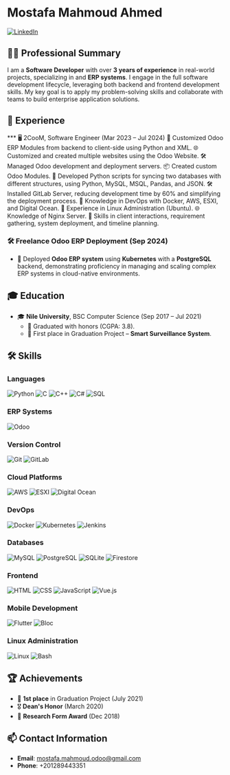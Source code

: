 # Mostafa Mahmoud Ahmed

[![LinkedIn](https://img.shields.io/badge/LinkedIn-Profile-blue?style=for-the-badge&logo=linkedin)](www.linkedin.com/in/mostafa-mahmoud-690a32328)


## 👨‍💻 Professional Summary

I am a **Software Developer** with over **3 years of experience** in real-world projects, specializing in  and **ERP systems**. I engage in the full software development lifecycle, leveraging both backend and frontend development skills. My key goal is to apply my problem-solving skills and collaborate with teams to build enterprise application solutions.

## 💼 Experience

*** 🖥️ 2CooM, Software Engineer (Mar 2023 – Jul 2024)
    🔧 Customized Odoo ERP Modules from backend to client-side using Python and XML.
    🌐 Customized and created multiple websites using the Odoo Website.
    🛠️ Managed Odoo development and deployment servers.
    📦 Created custom Odoo Modules.
    🐍 Developed Python scripts for syncing two databases with different structures, using Python, MySQL, MSQL, Pandas, and JSON.
    🛠️ Installed GitLab Server, reducing development time by 60% and simplifying the deployment process.
    🐳 Knowledge in DevOps with Docker, AWS, ESXI, and Digital Ocean.
    🐧 Experience in Linux Administration (Ubuntu).
    🌐 Knowledge of Nginx Server.
    🤝 Skills in client interactions, requirement gathering, system deployment, and timeline planning.
### 🛠️ Freelance Odoo ERP Deployment (Sep 2024)
- 🚀 Deployed **Odoo ERP system** using **Kubernetes** with a **PostgreSQL** backend, demonstrating proficiency in managing and scaling complex ERP systems in cloud-native environments.

## 🎓 Education

- 🎓 **Nile University**, BSC Computer Science (Sep 2017 – Jul 2021)
  - 🏅 Graduated with honors (CGPA: 3.8).
  - 🥇 First place in Graduation Project – **Smart Surveillance System**.

## 🛠️ Skills

### **Languages**
![Python](https://img.shields.io/badge/-Python-3776AB?style=for-the-badge&logo=python&logoColor=white)
![C](https://img.shields.io/badge/-C-A8B9CC?style=for-the-badge&logo=c&logoColor=white)
![C++](https://img.shields.io/badge/-C++-00599C?style=for-the-badge&logo=cplusplus&logoColor=white)
![C#](https://img.shields.io/badge/-C%23-239120?style=for-the-badge&logo=csharp&logoColor=white)
![SQL](https://img.shields.io/badge/-SQL-4479A1?style=for-the-badge&logo=MySQL&logoColor=white)

### **ERP Systems**
![Odoo](https://img.shields.io/badge/-Odoo-714C97?style=for-the-badge&logo=odoo&logoColor=white)

### **Version Control**
![Git](https://img.shields.io/badge/-Git-F05032?style=for-the-badge&logo=git&logoColor=white)
![GitLab](https://img.shields.io/badge/-GitLab-FC6D26?style=for-the-badge&logo=gitlab&logoColor=white)

### **Cloud Platforms**
![AWS](https://img.shields.io/badge/-AWS-232F3E?style=for-the-badge&logo=amazon-aws&logoColor=white)
![ESXI](https://img.shields.io/badge/-ESXI-607078?style=for-the-badge&logo=vmware&logoColor=white)
![Digital Ocean](https://img.shields.io/badge/-Digital%20Ocean-0080FF?style=for-the-badge&logo=digitalocean&logoColor=white)

### **DevOps**
![Docker](https://img.shields.io/badge/-Docker-2496ED?style=for-the-badge&logo=docker&logoColor=white)
![Kubernetes](https://img.shields.io/badge/-Kubernetes-326CE5?style=for-the-badge&logo=kubernetes&logoColor=white)
![Jenkins](https://img.shields.io/badge/-Jenkins-D24939?style=for-the-badge&logo=jenkins&logoColor=white)

### **Databases**
![MySQL](https://img.shields.io/badge/-MySQL-4479A1?style=for-the-badge&logo=mysql&logoColor=white)
![PostgreSQL](https://img.shields.io/badge/-PostgreSQL-4169E1?style=for-the-badge&logo=postgresql&logoColor=white)
![SQLite](https://img.shields.io/badge/-SQLite-003B57?style=for-the-badge&logo=sqlite&logoColor=white)
![Firestore](https://img.shields.io/badge/-Firestore-FFCA28?style=for-the-badge&logo=firebase&logoColor=white)

### **Frontend**
![HTML](https://img.shields.io/badge/-HTML-E34F26?style=for-the-badge&logo=html5&logoColor=white)
![CSS](https://img.shields.io/badge/-CSS-1572B6?style=for-the-badge&logo=css3&logoColor=white)
![JavaScript](https://img.shields.io/badge/-JavaScript-F7DF1E?style=for-the-badge&logo=javascript&logoColor=black)
![Vue.js](https://img.shields.io/badge/-Vue.js-4FC08D?style=for-the-badge&logo=vue.js&logoColor=white)

### **Mobile Development**
![Flutter](https://img.shields.io/badge/-Flutter-02569B?style=for-the-badge&logo=flutter&logoColor=white)
![Bloc](https://img.shields.io/badge/-Bloc-61DAFB?style=for-the-badge&logo=react&logoColor=white)

### **Linux Administration**
![Linux](https://img.shields.io/badge/-Linux-FCC624?style=for-the-badge&logo=linux&logoColor=black)
![Bash](https://img.shields.io/badge/-Bash-4EAA25?style=for-the-badge&logo=gnu-bash&logoColor=white)

## 🏆 Achievements

- 🥇 **1st place** in Graduation Project (July 2021)
- 🎖️ **Dean's Honor** (March 2020)
- 🏅 **Research Form Award** (Dec 2018)

## 📫 Contact Information

- **Email**: mostafa.mahmoud.odoo@gmail.com
- **Phone**: +201289443351
